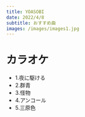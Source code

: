 ```yaml
---
title: YOASOBI
date: 2022/4/8
subtitle: おすすめ曲
images: /images/images1.jpg
---
```


# カラオケ

- 1.夜に駆ける
- 2.群青
- 3.怪物
- 4.アンコール
- 5.三原色
